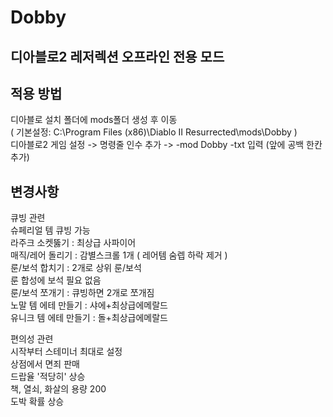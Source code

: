 # Dobby
디아블로2 레저렉션 오프라인 전용 모드
--
적용 방법
--
디아블로 설치 폴더에 mods폴더 생성 후 이동 \
( 기본설정: C:\Program Files (x86)\Diablo II Resurrected\mods\Dobby ) \
디아블로2 게임 설정 -> 명령줄 인수 추가 -> -mod Dobby -txt 입력 (앞에 공백 한칸 추가)

변경사항 
--
큐빙 관련\
슈페리얼 템 큐빙 가능\
라주크 소켓뚫기 : 최상급 사파이어\
매직/레어 돌리기 : 감별스크롤 1개 ( 레어템 숨렙 하락 제거 )\
룬/보석 합치기 : 2개로 상위 룬/보석\
룬 합성에 보석 필요 없음\
룬/보석 쪼개기 : 큐빙하면 2개로 쪼개짐\
노말 템 에테 만들기 : 샤에+최상급에메랄드\
유니크 템 에테 만들기 : 돌+최상급에메랄드

편의성 관련\
시작부터 스테미너 최대로 설정\
상점에서 면죄 판매\
드랍율 '적당히' 상승\
책, 열쇠, 화살의 용량 200\
도박 확률 상승
